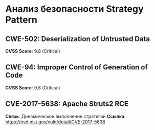# Анализ безопасности Strategy Pattern

## CWE-502: Deserialization of Untrusted Data
**CVSS Score**: 9.8 (Critical)

## CWE-94: Improper Control of Generation of Code
**CVSS Score**: 9.8 (Critical)

## CVE-2017-5638: Apache Struts2 RCE
**Связь**: Динамическое выполнение стратегий
**Ссылка**: https://nvd.nist.gov/vuln/detail/CVE-2017-5638
